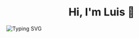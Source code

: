 <h1 align="center">Hi, I'm Luis 👋</h1>

<div style="display: block;
  margin-left: auto;
  margin-right: auto;>
<a href="https://git.io/typing-svg"><img src="https://readme-typing-svg.demolab.com?font=Fira+Code&weight=600&duration=3000&pause=300&color=E9BC02&multiline=true&random=false&width=435&height=85&lines=Alejandro+Aguilera;Full-stack+web+developer;Always+learning+new+things" alt="Typing SVG" /></a>
</div>
